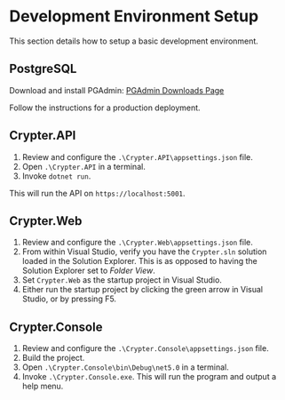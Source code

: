 # Development Environment Setup

This section details how to setup a basic development environment.

## PostgreSQL

Download and install PGAdmin: [PGAdmin Downloads Page](https://www.pgadmin.org/download/)

Follow the instructions for a production deployment.

## Crypter.API

1. Review and configure the `.\Crypter.API\appsettings.json` file.
2. Open `.\Crypter.API` in a terminal.
3. Invoke `dotnet run`.

This will run the API on `https://localhost:5001`.

## Crypter.Web

1. Review and configure the `.\Crypter.Web\appsettings.json` file.
2. From within Visual Studio, verify you have the `Crypter.sln` solution loaded in the Solution Explorer.  This is as opposed to having the Solution Explorer set to *Folder View*.
3. Set `Crypter.Web` as the startup project in Visual Studio.
4. Either run the startup project by clicking the green arrow in Visual Studio, or by pressing F5.

## Crypter.Console

1. Review and configure the `.\Crypter.Console\appsettings.json` file.
2. Build the project.
3. Open `.\Crypter.Console\bin\Debug\net5.0` in a terminal.
4. Invoke `.\Crypter.Console.exe`.  This will run the program and output a help menu.
